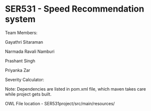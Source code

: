 # SER531 - Speed Recommendation system

Team Members:

Gayathri Sitaraman

Narmada Ravali Namburi

Prashant Singh

Priyanka Zar


Severity Calculator:

Note: Dependencies are listed in pom.xml file, which maven takes care while project gets built.

OWL File location -  SER531project/src/main/resources/








